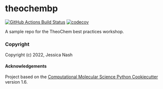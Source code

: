 theochembp
==============================
[//]: # (Badges)
[![GitHub Actions Build Status](https://github.com/REPLACE_WITH_OWNER_ACCOUNT/theochembp/workflows/CI/badge.svg)](https://github.com/REPLACE_WITH_OWNER_ACCOUNT/theochembp/actions?query=workflow%3ACI)
[![codecov](https://codecov.io/gh/REPLACE_WITH_OWNER_ACCOUNT/theochembp/branch/master/graph/badge.svg)](https://codecov.io/gh/REPLACE_WITH_OWNER_ACCOUNT/theochembp/branch/master)


A sample repo for the TheoChem best practices workshop.

### Copyright

Copyright (c) 2022, Jessica Nash


#### Acknowledgements
 
Project based on the 
[Computational Molecular Science Python Cookiecutter](https://github.com/molssi/cookiecutter-cms) version 1.6.
